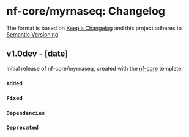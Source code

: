 # nf-core/myrnaseq: Changelog

The format is based on [Keep a Changelog](https://keepachangelog.com/en/1.0.0/)
and this project adheres to [Semantic Versioning](https://semver.org/spec/v2.0.0.html).

## v1.0dev - [date]

Initial release of nf-core/myrnaseq, created with the [nf-core](https://nf-co.re/) template.

### `Added`

### `Fixed`

### `Dependencies`

### `Deprecated`
